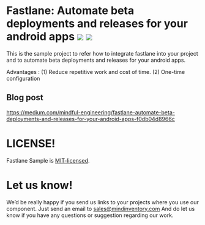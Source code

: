 # Fastlane: Automate beta deployments and releases for your android apps ![](https://img.shields.io/github/languages/top/Mindinventory/FastlaneSample) ![](https://img.shields.io/github/license/mindinventory/FastlaneSample)

This is the sample project to refer how to integrate fastlane into your project and to automate beta deployments and releases for your android apps.

Advantages : 
(1) Reduce repetitive work and cost of time.
(2) One-time configuration 

## Blog post
https://medium.com/mindful-engineering/fastlane-automate-beta-deployments-and-releases-for-your-android-apps-f0db04d8966c


# LICENSE!

Fastlane Sample is [MIT-licensed](/LICENSE).

# Let us know!
We’d be really happy if you send us links to your projects where you use our component. Just send an email to sales@mindinventory.com And do let us know if you have any questions or suggestion regarding our work.
